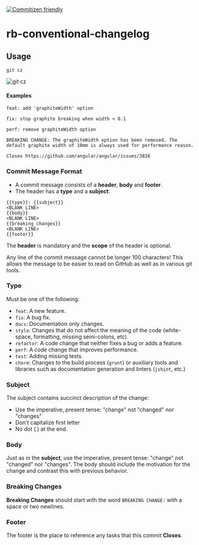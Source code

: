 [![Commitizen friendly](https://img.shields.io/badge/commitizen-friendly-brightgreen.svg)](http://commitizen.github.io/cz-cli/)

# rb-conventional-changelog

## Usage

```
git cz
```

![git cz](http://i.imgur.com/D6lFxHQ.gif)

#### Examples

```
feat: add 'graphiteWidth' option
```

```
fix: stop graphite breaking when width < 0.1
```

```
perf: remove graphiteWidth option

BREAKING CHANGE: The graphiteWidth option has been removed. The default graphite width of 10mm is always used for performance reason.

Closes https://github.com/angular/angular/issues/3826
```

### Commit Message Format

* A commit message consists of a **header**, **body** and **footer**.  
* The header has a **type** and a **subject**:

```
{{type}}: {{subject}}
<BLANK LINE>
{{body}}
<BLANK LINE>
{{breaking changes}}
<BLANK LINE>
{{footer}}
```

The **header** is mandatory and the **scope** of the header is optional.

Any line of the commit message cannot be longer 100 characters! This allows the message to be easier
to read on GitHub as well as in various git tools.

### Type

Must be one of the following:

* `feat`: A new feature.
* `fix`: A bug fix.
* `docs`: Documentation only changes.
* `style`: Changes that do not affect the meaning of the code (white-space, formatting, missing semi-colons, etc).
* `refactor`: A code change that neither fixes a bug or adds a feature.
* `perf`: A code change that improves performance.
* `test`: Adding missing tests.
* `chore`: Changes to the build process (`grunt`) or auxiliary tools and libraries such as documentation generation and linters (`jshint`, etc.)

### Subject

The subject contains succinct description of the change:

* Use the imperative, present tense: "change" not "changed" nor "changes"
* Don't capitalize first letter
* No dot (.) at the end.

### Body

Just as in the **subject**, use the imperative, present tense: "change" not "changed" nor "changes".
The body should include the motivation for the change and contrast this with previous behavior.

### Breaking Changes

**Breaking Changes** should start with the word `BREAKING CHANGE:` with a space or two newlines.

### Footer

The footer is the place to reference any tasks that this commit **Closes**.
